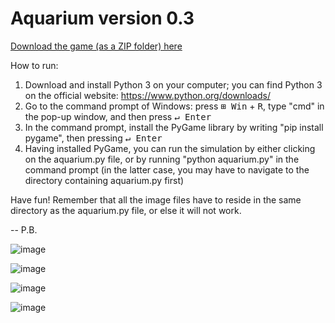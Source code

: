# Aquarium version 0.3

[Download the game (as a ZIP folder) here](https://github.com/algebric/Aquarium/archive/refs/heads/main.zip)

How to run:
1. Download and install Python 3 on your computer; you can find Python 3 on the official website: https://www.python.org/downloads/
2. Go to the command prompt of Windows: press <kbd>⊞ Win</kbd> + <kbd>R</kbd>, type "cmd" in the pop-up window, and then press <kbd>↵ Enter</kbd>
3. In the command prompt, install the PyGame library by writing "pip install pygame", then pressing <kbd>↵ Enter</kbd>
4. Having installed PyGame, you can run the simulation by either clicking on the aquarium.py file, or by running "python aquarium.py" in the command prompt (in the latter case, you may have to navigate to the directory containing aquarium.py first)

Have fun! Remember that all the image files have to reside in the same directory as the aquarium.py file, or else it will not work.
<br>

-- P.B.


![image](https://github.com/user-attachments/assets/9cfd6bb7-9092-4be8-a49f-8f955d6d5f03)

![image](https://github.com/user-attachments/assets/b238da95-2444-4665-b372-e9b12d62c328)

![image](https://github.com/user-attachments/assets/8743dadd-2a63-4127-8191-0a0b269d5d8d)

![image](https://github.com/user-attachments/assets/7e3034a0-0a96-4413-83aa-d1f5b7b24ace)
